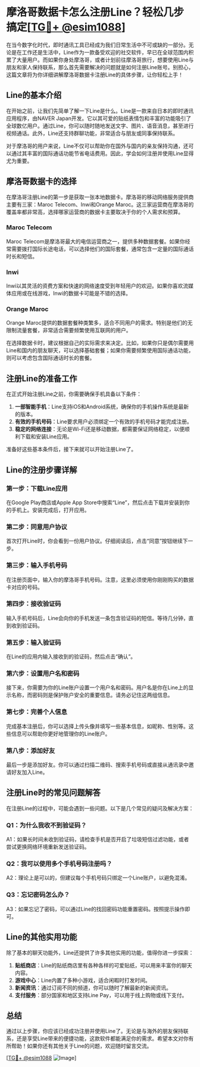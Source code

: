 # 摩洛哥数据卡怎么注册Line？轻松几步搞定[[TG💪+ @esim1088](https://t.me/s/esim1088)]

在当今数字化时代，即时通讯工具已经成为我们日常生活中不可或缺的一部分。无论是在工作还是生活中，Line作为一款备受欢迎的社交软件，早已在全球范围内积累了大量用户。而如果你身处摩洛哥，或者计划前往摩洛哥旅行，想要使用Line与朋友和家人保持联系，那么首先需要解决的问题就是如何注册Line账号。别担心，这篇文章将为你详细讲解摩洛哥数据卡注册Line的具体步骤，让你轻松上手！

## Line的基本介绍

在开始之前，让我们先简单了解一下Line是什么。Line是一款来自日本的即时通讯应用程序，由NAVER Japan开发。它以其可爱的贴纸表情包和丰富的功能吸引了全球数亿用户。通过Line，你可以随时随地发送文字、图片、语音消息，甚至进行视频通话。此外，Line还支持群聊功能，非常适合与朋友或同事保持联系。

对于摩洛哥的用户来说，Line不仅可以帮助你在国外与国内的亲友保持沟通，还可以通过其丰富的国际通话功能节省电话费用。因此，学会如何注册并使用Line显得尤为重要。

## 摩洛哥数据卡的选择

在摩洛哥注册Line的第一步是获取一张本地数据卡。摩洛哥的移动网络服务提供商主要有三家：Maroc Telecom、Inwi和Orange Maroc。这三家运营商在摩洛哥的覆盖率都非常高，选择哪家运营商的数据卡主要取决于你的个人需求和预算。

### Maroc Telecom
Maroc Telecom是摩洛哥最大的电信运营商之一，提供多种数据套餐。如果你经常需要拨打国际长途电话，可以选择他们的国际套餐，通常包含一定量的国际通话时长和短信。

### Inwi
Inwi以其灵活的资费方案和快速的网络速度受到年轻用户的欢迎。如果你喜欢流媒体应用或在线游戏，Inwi的数据卡可能是不错的选择。

### Orange Maroc
Orange Maroc提供的数据套餐种类繁多，适合不同用户的需求。特别是他们的无限制流量套餐，非常适合需要频繁使用互联网的用户。

在选择数据卡时，建议根据自己的实际需求来决定。比如，如果你只是偶尔需要用Line和国内的朋友聊天，可以选择基础套餐；如果你需要频繁使用国际通话功能，则可以考虑包含国际通话时长的套餐。

## 注册Line的准备工作

在正式开始注册Line之前，你需要确保手机具备以下条件：

1. **一部智能手机**：Line支持iOS和Android系统，确保你的手机操作系统是最新的版本。
2. **有效的手机号码**：Line要求用户必须绑定一个有效的手机号码才能完成注册。
3. **稳定的网络连接**：无论是Wi-Fi还是移动数据，都需要保证网络稳定，以便顺利下载和安装Line应用。

准备好这些基本条件后，接下来就可以开始注册Line了。

## Line的注册步骤详解

### 第一步：下载Line应用
在Google Play商店或Apple App Store中搜索“Line”，然后点击下载并安装到你的手机上。安装完成后，打开应用。

### 第二步：同意用户协议
首次打开Line时，你会看到一份用户协议。仔细阅读后，点击“同意”按钮继续下一步。

### 第三步：输入手机号码
在注册页面中，输入你的摩洛哥手机号码。注意，这里必须使用你刚刚购买的数据卡对应的号码。

### 第四步：接收验证码
输入手机号码后，Line会向你的手机发送一条包含验证码的短信。等待几分钟，直到收到验证码。

### 第五步：输入验证码
在Line的应用内输入接收到的验证码，然后点击“确认”。

### 第六步：设置用户名和密码
接下来，你需要为你的Line账户设置一个用户名和密码。用户名是你在Line上的显示名称，而密码则是保护账户安全的重要信息。请务必记住这两组信息。

### 第七步：完善个人信息
完成基本注册后，你可以选择上传头像并填写一些基本信息，如昵称、性别等。这些信息可以帮助你更好地管理你的Line账户。

### 第八步：添加好友
最后一步是添加好友。你可以通过扫描二维码、搜索手机号码或直接从通讯录中邀请好友加入Line。

## 注册Line时的常见问题解答

在注册Line的过程中，可能会遇到一些问题。以下是几个常见的疑问及解决方案：

### Q1：为什么我收不到验证码？
A1：如果长时间未收到验证码，请检查手机是否开启了垃圾短信过滤功能，或者尝试更换网络环境重新发送验证码。

### Q2：我可以使用多个手机号码注册吗？
A2：理论上是可以的，但建议每个手机号码只绑定一个Line账户，以避免混淆。

### Q3：忘记密码怎么办？
A3：如果忘记了密码，可以通过Line的找回密码功能重置密码。按照提示操作即可。

## Line的其他实用功能

除了基本的聊天功能外，Line还提供了许多其他实用的功能，值得你进一步探索：

1. **贴纸商店**：Line的贴纸商店里有各种各样的可爱贴纸，可以用来丰富你的聊天内容。
2. **游戏中心**：Line内置了多种小游戏，适合闲暇时打发时间。
3. **新闻资讯**：通过订阅不同的频道，你可以随时了解最新的新闻资讯。
4. **支付服务**：部分国家和地区支持Line Pay，可以用于线上购物或线下支付。

## 总结

通过以上步骤，你应该已经成功注册并使用Line了。无论是与海外的朋友保持联系，还是享受Line带来的便捷功能，这款软件都能满足你的需求。希望本文对你有所帮助！如果你还有其他关于Line的问题，欢迎随时留言交流。

[[TG💪+ @esim1088](https://t.me/s/esim1088) ![Image](https://i.postimg.cc/4NQfJmqS/Snipaste-2025-05-13-00-14-12.png)]